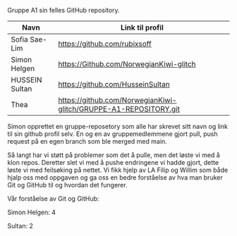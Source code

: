 
Gruppe A1 sin felles GitHub repository.


|Navn|Link til profil|
|---|---|
|Sofia Sae-Lim|https://github.com/rubixsoff|
|Simon Helgen|https://Github.com/NorwegianKiwi-glitch|
|HUSSEIN Sultan|https://github.com/HusseinSultan|
|Thea|https://github.com/NorwegianKiwi-glitch/GRUPPE-A1-REPOSITORY.git|

Simon opprettet en gruppe-reposetory som alle har skrevet sitt navn og 
link til sin github profil selv. En og en av gruppemedlemmene gjort 
pull, push request på en egen branch som ble merged med main.

Så langt har vi støtt på problemer som det å pulle, men det løste vi med å klon repos. Deretter slet vi med å pushe endringene vi hadde gjort, dette 
løste vi med feilsøking på nettet. Vi fikk hjelp av LA Filip og Willim 
som både hjalp oss med oppgaven og ga oss en bedre forståelse av hva man 
bruker Git og GitHub til og hvordan det fungerer.

Vår forståelse av Git og GitHub: 

Simon Helgen: 4

Sultan: 2

